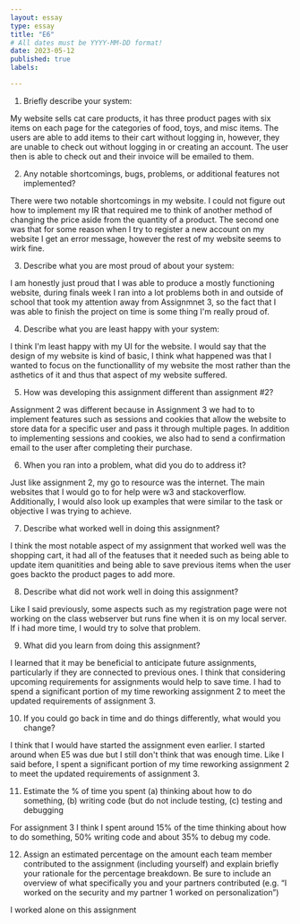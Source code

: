 ```yaml
---
layout: essay
type: essay
title: "E6"
# All dates must be YYYY-MM-DD format!
date: 2023-05-12
published: true
labels:

---
```

1) Briefly describe your system:

My website sells cat care products, it has three product pages with six items on each page for the categories of food, toys, and misc items. The users are able to add items to their cart without logging in, however, they are unable to check out without logging in or creating an account. The user then is able to check out and their invoice will be emailed to them.

2) Any notable shortcomings, bugs, problems, or additional features not implemented?

There were two notable shortcomings in my website. I could not figure out how to implement my IR that required me to think of another method of changing the price aside from the quantity of a product. The second one was that for some reason when I try to register a new account on my website I get an error message, however the rest of my website seems to wirk fine. 

3) Describe what you are most proud of about your system:

I am honestly just proud that I was able to produce a mostly functioning website, during finals week I ran into a lot problems both in and outside of school that took my attention away from Assignmnet 3, so the fact that I was able to finish the project on time is some thing I'm really proud of.

4) Describe what you are least happy with your system:

I think I'm least happy with my UI for the website. I would say that the design of my website is kind of basic, I think what happened was that I wanted to focus on the functionallity of my website the most rather than the asthetics of it and thus that aspect of my website suffered. 

5) How was developing this assignment different than assignment #2?

Assignment 2 was different because in Assignment 3 we had to to implement features such as sessions and cookies that allow the website to store data for a specific user and pass it through multiple pages. In addition to implementing sessions and cookies, we also had to send a confirmation email to the user after completing their purchase.

6) When you ran into a problem, what did you do to address it?

Just like assignment 2, my go to resource was the internet. The main websites that I would go to for help were w3 and stackoverflow. Additionally, I would also look up examples that were similar to the task or objective I was trying to achieve. 

7) Describe what worked well in doing this assignment?

I think the most notable aspect of my assignment that worked well was the shopping cart, it had all of the featuses that it needed such as being able to update item quanitities and being able to save previous items when the user goes backto the product pages to add more. 

8) Describe what did not work well in doing this assignment?

Like I said previously, some aspects such as my registration page were not working on the class webserver but runs fine when it is on my local server. If i had more time, I would try to solve that problem. 

9) What did you learn from doing this assignment?

I learned that it may be beneficial to anticipate future assignments, particularly if they are connected to previous ones. I think that considering upcoming requirements for assignments would help to save time. I had to spend a significant portion of my time reworking assignment 2 to meet the updated requirements of assignment 3.

10) If you could go back in time and do things differently, what would you change?

I think that I would have started the assignment even earlier. I started around when E5 was due but I still don't think that was enough time. Like I said before, I spent a significant portion of my time reworking assignment 2 to meet the updated requirements of assignment 3.

11) Estimate the % of time you spent (a) thinking about how to do something, (b) writing code (but do not include testing, (c) testing and debugging

For assignment 3 I think I spent around 15% of the time thinking about how to do something, 50% writing code and about 35% to debug my code.

12) Assign an estimated percentage on the amount each team member contributed to the assignment (including yourself) and explain briefly your rationale for the percentage breakdown. Be sure to include an overview of what specifically you and your partners contributed (e.g. “I worked on the security and my partner 1 worked on personalization”)

I worked alone on this assignment
